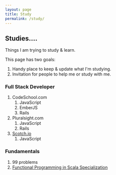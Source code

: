 ```yaml
---
layout: page
title: Study
permalink: /study/
---
```


## Studies....

Things I am trying to study & learn.   

This page has two goals: 

1. Handy place to keep & update what I'm studying.
1. Invitation for people to help me or study with me.

### Full Stack Developer
1. CodeSchool.com 
   1. JavaScript
   1. EmberJS
   1. Rails
1. Pluralsight.com
   1. JavaScript
   1. Rails
1. [Scotch.io](https://scotch.io/)
   1. JavaScript

### Fundamentals
1. 99 problems
1. [Functional Programming in Scala Specialization](https://www.coursera.org/specializations/scala)


